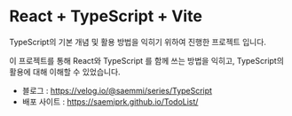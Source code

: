 # React + TypeScript + Vite

TypeScript의 기본 개념 및 활용 방법을 익히기 위하여 진행한 프로젝트 입니다.

이 프로젝트를 통해 React와 TypeScript 를 함께 쓰는 방법을 익히고, 
TypeScript의 활용에 대해 이해할 수 있었습니다.

- 블로그 : https://velog.io/@saemmi/series/TypeScript
- 배포 사이트 : https://saemiprk.github.io/TodoList/

